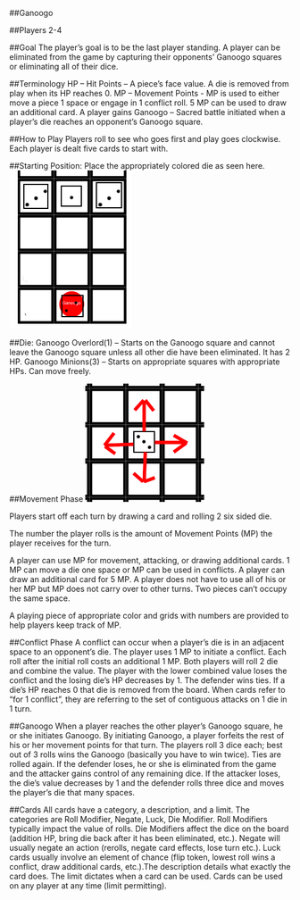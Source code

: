 ##Ganoogo

##Players
2-4

##Goal
The player’s goal is to be the last player standing. A player can be eliminated from the game by capturing their opponents’ Ganoogo squares or eliminating all of their dice.

##Terminology
HP – Hit Points – A piece’s face value. A die is removed from play when its HP reaches 0.
MP – Movement Points - MP is used to either move a piece 1 space or engage in 1 conflict roll. 5 MP can be used to draw an additional card. A player gains
Ganoogo – Sacred battle initiated when a player’s die reaches an opponent’s Ganoogo square.

##How to Play
Players roll to see who goes first and play goes clockwise.
Each player is dealt five cards to start with.

##Starting Position:
Place the appropriately colored die as seen here.
![Starting](../images/instructions1.png)


##Die:
Ganoogo Overlord(1) – Starts on the Ganoogo square and cannot leave the Ganoogo square unless all other die have been eliminated. It has 2 HP.
Ganoogo Minions(3) – Starts on appropriate squares with appropriate HPs. Can move freely.

##Movement Phase
![Moving](../images/instructions2.png)

Players start off each turn by drawing a card and rolling 2 six sided die.

The number the player rolls is the amount of Movement Points (MP) the player receives for the turn.

A player can use MP for movement, attacking, or drawing additional cards. 1 MP can move a die one space or MP can be used in conflicts. A player can draw an additional card for 5 MP. A player does not have to use all of his or her MP but MP does not carry over to other turns. Two pieces can’t occupy the same space.

A playing piece of appropriate color and grids with numbers are provided to help players keep track of MP.

##Conflict Phase
A conflict can occur when a player’s die is in an adjacent space to an opponent’s die. The player uses 1 MP to initiate a conflict. Each roll after the initial roll costs an additional 1 MP. Both players will roll 2 die and combine the value. The player with the lower combined value loses the conflict and the losing die’s HP decreases by 1. The defender wins ties. If a die’s HP reaches 0 that die is removed from the board. When cards refer to “for 1 conflict”, they are referring to the set of contiguous attacks on 1 die in 1 turn.

##Ganoogo
When a player reaches the other player’s Ganoogo square, he or she initiates Ganoogo. By initiating Ganoogo, a player forfeits the rest of his or her movement points for that turn. The players roll 3 dice each; best out of 3 rolls wins the Ganoogo (basically you have to win twice). Ties are rolled again. If the defender loses, he or she is eliminated from the game and the attacker gains control of any remaining dice. If the attacker loses, the die’s value decreases by 1 and the defender rolls three dice and moves the player’s die that many spaces.

##Cards
All cards have a category, a description, and a limit. The categories are Roll Modifier, Negate, Luck, Die Modifier. Roll Modifiers typically impact the value of rolls. Die Modifiers affect the dice on the board (addition HP, bring die back after it has been eliminated, etc.). Negate will usually negate an action (rerolls, negate card effects, lose turn etc.). Luck cards usually involve an element of chance (flip token, lowest roll wins a conflict, draw additional cards, etc.).The description details what exactly the card does. The limit dictates when a card can be used. Cards can be used on any player at any time (limit permitting).
